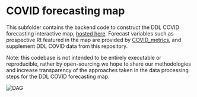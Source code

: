 # COVID forecasting map

This subfolder contains the backend code to construct the DDL COVID forecasting interactive map, [hosted here](http://www.devdatalab.org/covid-forecase). Forecast variables such as prospective Rt featured in the map are provided by [COVID_metrics](https://twitter.com/COVID_metrics), and supplement DDL COVID data from this repository.


Note: this codebase is not intended to be entirely executable or reproducible, rather by open-sourcing we hope to share our methodologies and increase transparency of the approaches taken in the data processing steps for the DDL COVID forecasting map.


![DAG](covid_dag.png)
